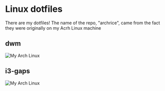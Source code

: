 # Linux dotfiles

There are my dotfiles! The name of the repo, "archrice", came from the fact
they were originally on my Acrh Linux machine

## dwm

![My Arch Linux](http://pub.webitel.com/_/hEs5Z5OyNTZMo0W4yhjlD9OJf51WYI.png)

## i3-gaps

![My Arch Linux](http://pub.webitel.com/_/Ic7SRCQfabVOD5VMgYv3LzGliN3nIP.png)

